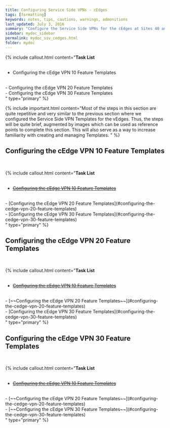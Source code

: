 ```yaml
---
title: Configuring Service Side VPNs - cEdges
tags: [formatting]
keywords: notes, tips, cautions, warnings, admonitions
last_updated: July 3, 2016
summary: "Configure the Service Side VPNs for the cEdges at Sites 40 and 50"
sidebar: mydoc_sidebar
permalink: mydoc_ssv_cedges.html
folder: mydoc
---
```


{% include callout.html content="**Task List**
<br/><br/>
- Configuring the cEdge VPN 10 Feature Templates
<br/>
- Configuring the cEdge VPN 20 Feature Templates
<br/>
- Configuring the cEdge VPN 30 Feature Templates
<br/>
" type="primary" %}

{% include important.html content="Most of the steps in this section are quite repetitive and very similar to the previous section where we configured the Service Side VPN Templates for the vEdges. Thus, the steps will be quite brief, augmented by images which can be used as reference points to complete this section. This will also serve as a way to increase familiarity with creating and managing Templates. " %}

## Configuring the cEdge VPN 10 Feature Templates

<br/>

{% include callout.html content="**Task List**
<br/><br/>
- [~~Configuring the cEdge VPN 10 Feature Templates~~](#configuring-the-cedge-vpn-10-feature-templates)
<br/>
- [Configuring the cEdge VPN 20 Feature Templates](#configuring-the-cedge-vpn-20-feature-templates)
<br/>
- [Configuring the cEdge VPN 30 Feature Templates](#configuring-the-cedge-vpn-30-feature-templates)
<br/>
" type="primary" %}

## Configuring the cEdge VPN 20 Feature Templates

<br/>

{% include callout.html content="**Task List**
<br/><br/>
- [~~Configuring the cEdge VPN 10 Feature Templates~~](#configuring-the-cedge-vpn-10-feature-templates)
<br/>
- [~~Configuring the cEdge VPN 20 Feature Templates~~](#configuring-the-cedge-vpn-20-feature-templates)
<br/>
- [Configuring the cEdge VPN 30 Feature Templates](#configuring-the-cedge-vpn-30-feature-templates)
<br/>
" type="primary" %}

## Configuring the cEdge VPN 30 Feature Templates

<br/>

{% include callout.html content="**Task List**
<br/><br/>
- [~~Configuring the cEdge VPN 10 Feature Templates~~](#configuring-the-cedge-vpn-10-feature-templates)
<br/>
- [~~Configuring the cEdge VPN 20 Feature Templates~~](#configuring-the-cedge-vpn-20-feature-templates)
<br/>
- [~~Configuring the cEdge VPN 30 Feature Templates~~](#configuring-the-cedge-vpn-30-feature-templates)
<br/>
" type="primary" %}
